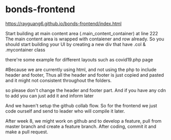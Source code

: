 # bonds-frontend
https://rayguang6.github.io/bonds-frontend/index.html

Start building at main content area (.main_content_container) at line 222
The main content area is wrapped with contaiener and row already.
So you should start building your UI by creating a new div that have .col & .mycontainer class

there're some example for different layouts such as covid19.php page


#Because we are currently using html, and not using the php to include header and footer, Thus all the header and footer is just copied and pasted and it might not consistent throughout the folders.

so please don't change the header and footer part. 
And if you have any cdn to add you can just add it and inform later

And we haven't setup the github collab flow. So for the frontend we just code ourself and send to leader who will compile it later.

After week 8, we might work on github and to develop a feature, pull from master branch and create a feature branch. After coding, commit it and make a pull request. 

